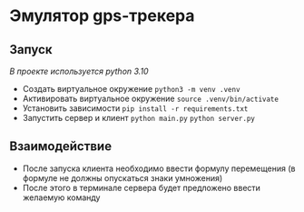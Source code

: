 # Эмулятор gps-трекера

## Запуск
_В проекте используется python 3.10_
- Создать виртуальное окружение `python3 -m venv .venv`
- Активировать виртуальное окружение `source .venv/bin/activate`
- Установить зависимости `pip install -r requirements.txt`
- Запустить сервер и клиент `python main.py` `python server.py`

## Взаимодействие
- После запуска клиента необходимо ввести формулу перемещения (в формуле не должны опускаться знаки умножения)
- После этого в терминале сервера будет предложено ввести желаемую команду